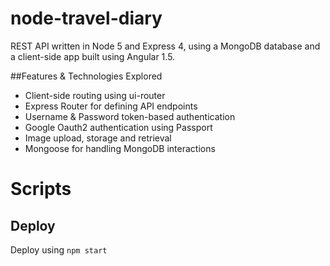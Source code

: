 # node-travel-diary
REST API written in Node 5 and Express 4, using a MongoDB database and a client-side app built using Angular 1.5.

##Features & Technologies Explored
- Client-side routing using ui-router
- Express Router for defining API endpoints
- Username & Password token-based authentication 
- Google Oauth2 authentication using Passport
- Image upload, storage and retrieval
- Mongoose for handling MongoDB interactions

# Scripts
## Deploy
Deploy using `npm start`
